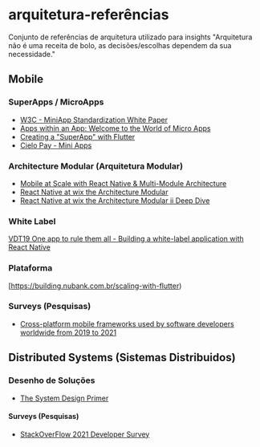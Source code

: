﻿# arquitetura-referências
Conjunto de referências de arquitetura utilizado para insights
"Arquitetura não é uma receita de bolo, as decisões/escolhas dependem da sua necessidade."

## Mobile
### SuperApps / MicroApps
- [W3C - MiniApp Standardization White Paper](https://www.w3.org/TR/mini-app-white-paper/#introduction)
- [Apps within an App: Welcome to the World of Micro Apps](https://www.robosoftin.com/blog/world-of-micro-apps)
- [Creating a "SuperApp" with Flutter](https://tonytruong.net/creating-a-superapp-with-flutter)
- [Cielo Pay - Mini Apps](https://desenvolvedores.cielo.com.br/api-portal/sites/default/files/Cielo_Pay_-_Mini_Apps_V7.pdf)

### Architecture Modular (Arquitetura Modular)
- [Mobile at Scale with React Native & Multi-Module Architecture](https://player.vimeo.com/video/352688424)
- [React Native at wix the Architecture Modular](https://medium.com/wix-engineering/react-native-at-wix-the-architecture-db6361764da6)
- [React Native at wix the Architecture Modular ii Deep Dive](https://medium.com/wix-engineering/react-native-at-wix-the-architecture-ii-deep-dive-9cfcb3c2822c)

### White Label
[VDT19 One app to rule them all - Building a white-label application with React Native](https://www.youtube.com/watch?v=M0Y01qrXQHo)

### Plataforma 
[https://building.nubank.com.br/scaling-with-flutter)

### Surveys (Pesquisas)
- [Cross-platform mobile frameworks used by software developers worldwide from 2019 to 2021](https://www.statista.com/statistics/869224/worldwide-software-developer-working-hours)


## Distributed Systems (Sistemas Distribuidos)

### Desenho de Soluções
- [The System Design Primer](https://github.com/donnemartin/system-design-primer)

#### Surveys (Pesquisas)
- [StackOverFlow 2021 Developer Survey](https://insights.stackoverflow.com/survey/2021#overview)


